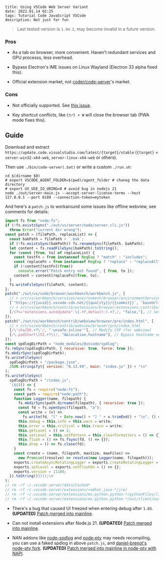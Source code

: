 ```
title: Using VSCode Web Server Variant
date: 2022.01.14 02:25
tags: Tutorial Code JavaScript VSCode
description: Not just for fun
```

> Last tested version is `1.94.2`, may become invalid in a future version.

### Pros

- As a tab on browser, more convenient. Haven't redundant services and GPU processs, less overhead.

- Bypass Electron's IME issues on Linux Wayland (Electron 33 alpha fixed this).

- Official extension market, not [coder/code-server](https://github.com/coder/code-server)'s market.

### Cons

- Not officially supported. See [this issue](https://github.com/microsoft/vscode/issues/121116#issuecomment-818696827).

- Key shortcut conflicts, like `Ctrl + W` will close the browser tab (PWA mode fixes this).

## Guide

Download and extract `https://update.code.visualstudio.com/latest/{target}/stable` (`{target}` = `server-win32-x64-web`, `server-linux-x64-web` or others).

Then use `./bin/code-server(.bat)` or write a custom `./run.sh`:

```shell
cd $(dirname $0)
# export VSCODE_AGENT_FOLDER=$(pwd)/agent_folder # chaneg the data directory
# export UV_USE_IO_URING=0 # avoid bug in nodejs 21
node ./out/server-main.js --accept-server-license-terms --host 127.0.0.1 --port 8109 --connection-token=mytoken
```

And here's a `patch.js` to workaround some issues like offline webview, see comments for details:

```javascript
import fs from "node:fs";
if (!fs.existsSync("./out/vs/server/node/server.cli.js"))
  throw Error("current dir wrong");
const patch = (filePath, replaceList) => {
  const bakPath = filePath + `.bak`;
  if (!fs.existsSync(bakPath)) fs.renameSync(filePath, bakPath);
  let content = fs.readFileSync(bakPath).toString();
  for (const [from, to] of replaceList) {
    const testFn = from instanceof RegExp ? "match" : "includes";
    const replaceFn = from instanceof RegExp ? "replace" : "replaceAll";
    if (!content[testFn](from))
      console.error("Patch entry not found", { from, to });
    content = content[replaceFn](from, to);
  }
  fs.writeFileSync(filePath, content);
};
patch("./out/vs/code/browser/workbench/workbench.js", [
  // > src/vs/workbench/services/environment/browser/environmentService.ts
  [`"https://{{uuid}}.vscode-cdn.net/{{quality}}/{{commit}}`, `baseUrl+"`], // Replace entry url with local server to allow offline work (for webview)
  // > src/vs/workbench/contrib/extensions/browser/extensions.contribution.ts
  [/(?<="extensions.autoUpdate":\{.+?,default:).+?,/, "false,"], // Set "extensions.autoUpdate" default = false. Because the "User Settings" is store in browser (indexedDB), so update will start unexpectedly if you open a page in incognito
]);
patch("./out/vs/workbench/contrib/webview/browser/pre/index.html", [
  // > src/vs/workbench/contrib/webview/browser/pre/index.html
  [/\'sha256.+?\'/, "'unsafe-inline'"], // Modify CSP (for webview)
  [/\.padStart\(52.+?\)/, "&&location.hostname"], // Bypass hostname vertify (for webview)
]);
const spdlogDirPath = "node_modules/@vscode/spdlog";
fs.rmSync(spdlogDirPath, { recursive: true, force: true });
fs.mkdirSync(spdlogDirPath);
fs.writeFileSync(
  spdlogDirPath + "/package.json",
  JSON.stringify({ version: "0.13.99", main: "index.js" }) + "\n"
);
fs.writeFileSync(
  spdlogDirPath + "/index.js",
  `(${(() => {
    const fs = require("node:fs");
    const path = require("node:path");
    function Logger(name, filepath) {
      fs.mkdirSync(path.dirname(filepath), { recursive: true });
      const fd = fs.openSync(filepath, "a");
      const write = (v) =>
        fs.write(fd, "[" + Date.now() + "] " + v.trimEnd() + "\n", () => {});
      this.debug = this.info = this.warn = write;
      this.error = this.critical = this.trace = write;
      this.getLevel = () => 2;
      this.setLevel = this.setPattern = this.clearFormatters = () => {};
      this.flush = () => fs.fsync(fd, () => {});
      this.drop = () => fs.close(fd);
    }
    const create = (name, filepath, maxSize, maxFiles) =>
      new Promise((resolve) => resolve(new Logger(name, filepath)));
    exports.createAsyncRotatingLogger = exports.createRotatingLogger = create;
    exports.setLevel = exports.setFlushOn = () => {};
    exports.version = 11100;
  }).toString()})();\n`
);
// rm -rf ~/.vscode-server/data/Cached*
// rm -rf ~/.vscode-server/extensions/redhat.java-*/jre/
// rm -rf ~/.vscode-server/extensions/ms-python.python-*/pythonFiles/lib/python/debugpy/_vendored/pydevd/pydevd_attach_to_process/
// rm -rf ~/.vscode-server/extensions/ms-python.python-*/out/client/extension.js.map*
```

- There's a bug that caused UI freezed when entering debug after `1.65`. **(UPDATED)** [Patch merged into mainline](https://github.com/microsoft/vscode/commit/7046d66).

- Can not install extensions after Node.js 21. **(UPDATED)** [Patch merged into mainline](https://github.com/microsoft/vscode/pull/200935).

- NAN addons like [node-spdlog](https://github.com/microsoft/node-spdlog) and [node-pty](https://github.com/microsoft/node-pty) may needs recompiling, you can use a faked spdlog in above `patch.js`, and [daniel-brenot's node-pty fork](https://github.com/daniel-brenot/node-pty). **(UPDATED)** [Patch merged into mainline in node-pty with NAPI](https://github.com/microsoft/node-pty/pull/644).
